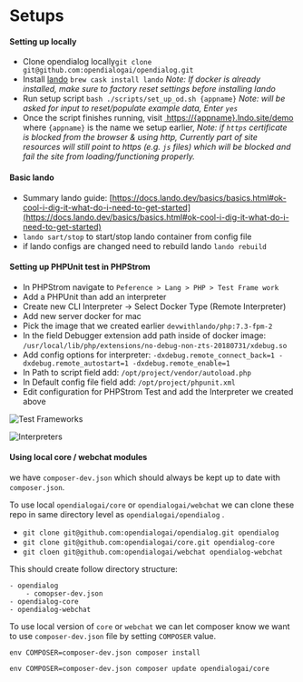 # Setups

#### Setting up locally&#x20;

* Clone opendialog locally`git clone git@github.com:opendialogai/opendialog.git`&#x20;
* Install [lando](https://docs.lando.dev/basics/installation.html)  `brew cask install lando` _Note: If docker is already installed, make sure to factory reset settings before installing lando_
* Run setup script `bash ./scripts/set_up_od.sh {appname}`  _Note: will be asked for input to reset/populate example data, Enter `yes`_&#x20;
* Once the script finishes running, visit [ https://{appname}.lndo.site/demo](https://opendialog.lndo.site/demo) where `{appname}` is the name we setup earlier, _Note: if `https` certificate is blocked from the browser & using http, Currently part of site resources will still point to https (e.g. `js` files) which will be blocked and fail the site from loading/functioning properly._

#### Basic lando

* Summary lando guide: [https://docs.lando.dev/basics/basics.html#ok-cool-i-dig-it-what-do-i-need-to-get-started](https://docs.lando.dev/basics/basics.html#ok-cool-i-dig-it-what-do-i-need-to-get-started)
* `lando sart/stop` to start/stop lando container from config file
* if lando configs are changed need to rebuild lando `lando rebuild`

#### Setting up PHPUnit test in PHPStrom

* In PHPStrom navigate to `Peference > Lang > PHP > Test Frame work`&#x20;
* Add a PHPUnit than add an interpreter
* Create new CLI Interpreter -> Select Docker Type (Remote Interpreter)
* Add new server docker for mac
* Pick the image that we created earlier `devwithlando/php:7.3-fpm-2`&#x20;
* In the field Debugger extension add path inside of docker image: `/usr/local/lib/php/extensions/no-debug-non-zts-20180731/xdebug.so`&#x20;
* Add config options for interpreter: `-dxdebug.remote_connect_back=1 -dxdebug.remote_autostart=1 -dxdebug.remote_enable=1`
* In Path to script field add: `/opt/project/vendor/autoload.php`&#x20;
* In Default config file field add: `/opt/project/phpunit.xml`&#x20;
* Edit configuration for PHPStrom Test and add the Interpreter we created above

![Test Frameworks](../../.gitbook/assets/screenshot-2019-10-25-at-10.45.25.png)

![Interpreters](../../.gitbook/assets/screenshot-2019-10-25-at-10.46.57.png)

#### Using local core / webchat modules

we have `composer-dev.json` which should always be kept up to date with `composer.json`.

To use local `opendialogai/core` or `opendialogai/webchat` we can clone these repo in same directory level as `opendialogai/opendialog` .

* `git clone git@github.com:opendialogai/opendialog.git opendialog`
* `git clone git@github.com:opendialogai/core.git opendialog-core`&#x20;
* `git cloen git@github.com:opendialogai/webchat opendialog-webchat`&#x20;

This should create follow directory structure:&#x20;

```
- opendialog
    - comopser-dev.json
- opendialog-core
- opendialog-webchat
```

To use local version of `core` or `webchat` we can let composer know we want to use `composer-dev.json` file by setting `COMPOSER` value.

`env COMPOSER=composer-dev.json composer install`&#x20;

`env COMPOSER=composer-dev.json composer update opendialogai/core`&#x20;

